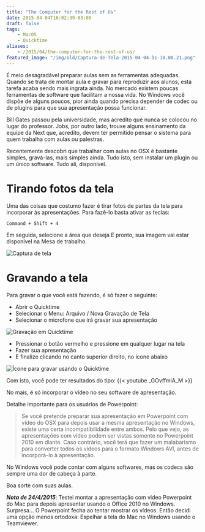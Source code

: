 ```yaml
---
title: "The Computer for the Rest of Us"
date: 2015-04-04T16:02:39-03:00
draft: false
tags: 
    - MacOS
    - Quicktime
aliases:
    - /2015/04/the-computer-for-the-rest-of-us/
featured_image: "/img/old/Captura-de-Tela-2015-04-04-às-10.00.21.png"
---
```

É meio desagradável preparar aulas sem as ferramentas adequadas. Quando se trata de montar aula e gravar para reproduzir aos alunos, esta tarefa acaba sendo mais ingrata ainda. No mercado existem poucas ferramentas de software que facilitam a nossa vida. No Windows você dispõe de alguns poucos, pior ainda quando precisa depender de codec ou de plugins para que sua apresentação possa funcionar.

Bill Gates passou pela universidade, mas acredito que nunca se colocou no lugar do professor. Jobs, por outro lado, trouxe alguns ensinamento da equipe da Next que, acredito, devem ter permitido pensar o sistema para quem trabalha com aulas ou palestras.

Recentemente descobri que trabalhar com aulas no OSX é bastante simples, gravá-las, mais simples ainda. Tudo isto, sem instalar um plugin ou um único software. Tudo ali, disponível.

# Tirando fotos da tela
Uma das coisas que costumo fazer é tirar fotos de partes da tela para incorporar às apresentações. Para fazê-lo basta ativar as teclas:

```Command + Shift + 4```

Em seguida, selecione a área que deseja
E pronto, sua imagem vai estar disponível na Mesa de trabalho.

![Captura de tela](/img/old/Captura-de-Tela-2015-04-04-às-10.00.21.png "Captura de tela")

# Gravando a tela
Para gravar o que você está fazendo, é só fazer o seguinte:

* Abrir o Quicktime
* Selecionar o Menu: Arquivo / Nova Gravação de Tela
* Selecionar o microfone que irá gravar sua apresentação

![Gravação em Quicktime](/img/old/Captura-de-Tela-2015-04-04-às-10.02.51.png "Gravação em Quicktime")

* Pressionar o botão vermelho e pressione em qualquer lugar na tela
* Fazer sua apresentação
* E finalize clicando no canto superior direito, no ícone abaixo

![Ícone para gravar usando o Quicktime](/img/old/Captura_de_Tela_2015-04-04_às_10_14_32.png "Ícone para gravar usando o Quicktime")

Com isto, você pode ter resultados do tipo:
{{< youtube _GOvffmiA_M >}}

No mais, é só incorporar o vídeo no seu software de apresentação.

Detalhe importante para os usuários de Powerpoint:

> Se você pretende preparar sua apresentação em Powerpoint com vídeo do OSX para depois usar a mesma apresentação no Windows, existe uma certa incompatibilidade entre ambos.
> Pelo que vejo, as apresentações com vídeo podem ser vistas somente no Powerpoint 2010 em diante. Caso contrário, você terá que fazer um malabarismo para converter todos os vídeos para o formato Windows AVI, antes de incorporá-lo à apresentação.

No Windows você pode contar com alguns softwares, mas os codecs são sempre uma dor de cabeça à parte.

Boa sorte com suas aulas.

***Nota de 24/4/2015***: Testei montar a apresentação com video Powerpoint do Mac para depois apresentar usando o Office 2010 no Windows. Surpresa… O Powerpoint fecha ao tentar mostrar os vídeos. Então decidi uma opção menos ortodoxa: Espelhar a tela do Mac no Windows usando o Teamviewer.